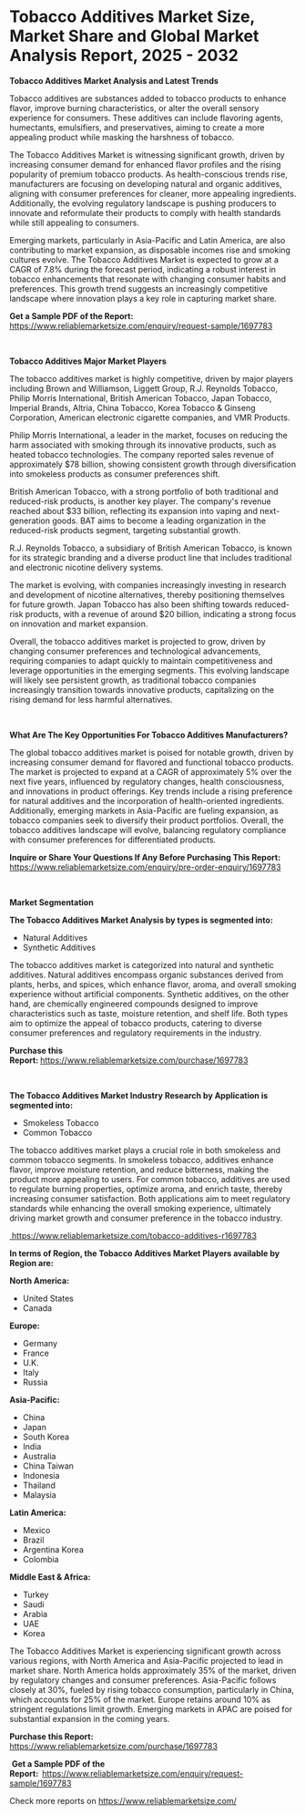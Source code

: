 <p><h1>Tobacco Additives Market Size, Market Share and Global Market Analysis Report, 2025 - 2032</h1></p><p><strong>Tobacco Additives Market Analysis and Latest Trends</strong></p>
<p><p>Tobacco additives are substances added to tobacco products to enhance flavor, improve burning characteristics, or alter the overall sensory experience for consumers. These additives can include flavoring agents, humectants, emulsifiers, and preservatives, aiming to create a more appealing product while masking the harshness of tobacco.</p><p>The Tobacco Additives Market is witnessing significant growth, driven by increasing consumer demand for enhanced flavor profiles and the rising popularity of premium tobacco products. As health-conscious trends rise, manufacturers are focusing on developing natural and organic additives, aligning with consumer preferences for cleaner, more appealing ingredients. Additionally, the evolving regulatory landscape is pushing producers to innovate and reformulate their products to comply with health standards while still appealing to consumers.</p><p>Emerging markets, particularly in Asia-Pacific and Latin America, are also contributing to market expansion, as disposable incomes rise and smoking cultures evolve. The Tobacco Additives Market is expected to grow at a CAGR of 7.8% during the forecast period, indicating a robust interest in tobacco enhancements that resonate with changing consumer habits and preferences. This growth trend suggests an increasingly competitive landscape where innovation plays a key role in capturing market share.</p></p>
<p><strong>Get a Sample PDF of the Report:&nbsp;</strong> <a href="https://www.reliablemarketsize.com/enquiry/request-sample/1697783?utm_campaign=3075&utm_medium=2&utm_source=Github&utm_content=ia&utm_term=24032025&utm_id=tobacco-additives">https://www.reliablemarketsize.com/enquiry/request-sample/1697783</a></p>
<p>&nbsp;</p>
<p><strong>Tobacco Additives Major Market Players</strong></p>
<p><p>The tobacco additives market is highly competitive, driven by major players including Brown and Williamson, Liggett Group, R.J. Reynolds Tobacco, Philip Morris International, British American Tobacco, Japan Tobacco, Imperial Brands, Altria, China Tobacco, Korea Tobacco & Ginseng Corporation, American electronic cigarette companies, and VMR Products. </p><p>Philip Morris International, a leader in the market, focuses on reducing the harm associated with smoking through its innovative products, such as heated tobacco technologies. The company reported sales revenue of approximately $78 billion, showing consistent growth through diversification into smokeless products as consumer preferences shift.</p><p>British American Tobacco, with a strong portfolio of both traditional and reduced-risk products, is another key player. The company's revenue reached about $33 billion, reflecting its expansion into vaping and next-generation goods. BAT aims to become a leading organization in the reduced-risk products segment, targeting substantial growth.</p><p>R.J. Reynolds Tobacco, a subsidiary of British American Tobacco, is known for its strategic branding and a diverse product line that includes traditional and electronic nicotine delivery systems. </p><p>The market is evolving, with companies increasingly investing in research and development of nicotine alternatives, thereby positioning themselves for future growth. Japan Tobacco has also been shifting towards reduced-risk products, with a revenue of around $20 billion, indicating a strong focus on innovation and market expansion.</p><p>Overall, the tobacco additives market is projected to grow, driven by changing consumer preferences and technological advancements, requiring companies to adapt quickly to maintain competitiveness and leverage opportunities in the emerging segments. This evolving landscape will likely see persistent growth, as traditional tobacco companies increasingly transition towards innovative products, capitalizing on the rising demand for less harmful alternatives.</p></p>
<p>&nbsp;</p>
<p><strong>What Are The Key Opportunities For Tobacco Additives Manufacturers?</strong></p>
<p><p>The global tobacco additives market is poised for notable growth, driven by increasing consumer demand for flavored and functional tobacco products. The market is projected to expand at a CAGR of approximately 5% over the next five years, influenced by regulatory changes, health consciousness, and innovations in product offerings. Key trends include a rising preference for natural additives and the incorporation of health-oriented ingredients. Additionally, emerging markets in Asia-Pacific are fueling expansion, as tobacco companies seek to diversify their product portfolios. Overall, the tobacco additives landscape will evolve, balancing regulatory compliance with consumer preferences for differentiated products.</p></p>
<p><strong>Inquire or Share Your Questions If Any Before Purchasing This Report:</strong> <a href="https://www.reliablemarketsize.com/enquiry/pre-order-enquiry/1697783?utm_campaign=3075&utm_medium=2&utm_source=Github&utm_content=ia&utm_term=24032025&utm_id=tobacco-additives">https://www.reliablemarketsize.com/enquiry/pre-order-enquiry/1697783</a></p>
<p>&nbsp;</p>
<p><strong>Market Segmentation</strong></p>
<p><strong>The Tobacco Additives Market Analysis by types is segmented into:</strong></p>
<p><ul><li>Natural Additives</li><li>Synthetic Additives</li></ul></p>
<p><p>The tobacco additives market is categorized into natural and synthetic additives. Natural additives encompass organic substances derived from plants, herbs, and spices, which enhance flavor, aroma, and overall smoking experience without artificial components. Synthetic additives, on the other hand, are chemically engineered compounds designed to improve characteristics such as taste, moisture retention, and shelf life. Both types aim to optimize the appeal of tobacco products, catering to diverse consumer preferences and regulatory requirements in the industry.</p></p>
<p><strong>Purchase this Report:&nbsp;</strong><a href="https://www.reliablemarketsize.com/purchase/1697783?utm_campaign=3075&utm_medium=2&utm_source=Github&utm_content=ia&utm_term=24032025&utm_id=tobacco-additives">https://www.reliablemarketsize.com/purchase/1697783</a></p>
<p>&nbsp;</p>
<p><strong>The Tobacco Additives Market Industry Research by Application is segmented into:</strong></p>
<p><ul><li>Smokeless Tobacco</li><li>Common Tobacco</li></ul></p>
<p><p>The tobacco additives market plays a crucial role in both smokeless and common tobacco segments. In smokeless tobacco, additives enhance flavor, improve moisture retention, and reduce bitterness, making the product more appealing to users. For common tobacco, additives are used to regulate burning properties, optimize aroma, and enrich taste, thereby increasing consumer satisfaction. Both applications aim to meet regulatory standards while enhancing the overall smoking experience, ultimately driving market growth and consumer preference in the tobacco industry.</p></p>
<p><a href="https://www.reliablemarketsize.com/tobacco-additives-r1697783?utm_campaign=3075&utm_medium=2&utm_source=Github&utm_content=ia&utm_term=24032025&utm_id=tobacco-additives">&nbsp;https://www.reliablemarketsize.com/tobacco-additives-r1697783</a></p>
<p><strong>In terms of Region, the Tobacco Additives Market Players available by Region are:</strong></p>
<p>
    <p> <strong> North America: </strong>
        <ul>
            <li>United States</li>
            <li>Canada</li>
        </ul>
        </p> 
    <p> <strong> Europe: </strong>
        <ul>
            <li>Germany</li>
            <li>France</li>
            <li>U.K.</li>
            <li>Italy</li>
            <li>Russia</li>
        </ul>
        </p> 
    <p> <strong> Asia-Pacific: </strong>
        <ul>
            <li>China</li>
            <li>Japan</li>
            <li>South Korea</li>
            <li>India</li>
            <li>Australia</li>
            <li>China Taiwan</li>
            <li>Indonesia</li>
            <li>Thailand</li>
            <li>Malaysia</li>
        </ul>
        </p> 
    <p> <strong> Latin America: </strong>
        <ul>
            <li>Mexico</li>
            <li>Brazil</li>
            <li>Argentina Korea</li>
            <li>Colombia</li>
        </ul>
        </p> 
    <p> <strong> Middle East & Africa: </strong>
        <ul>
            <li>Turkey</li>
            <li>Saudi</li>
            <li>Arabia</li>
            <li>UAE</li>
            <li>Korea</li>
        </ul>
    </p>
    </p>
<p><p>The Tobacco Additives Market is experiencing significant growth across various regions, with North America and Asia-Pacific projected to lead in market share. North America holds approximately 35% of the market, driven by regulatory changes and consumer preferences. Asia-Pacific follows closely at 30%, fueled by rising tobacco consumption, particularly in China, which accounts for 25% of the market. Europe retains around 10% as stringent regulations limit growth. Emerging markets in APAC are poised for substantial expansion in the coming years.</p></p>
<p><strong>Purchase this Report: </strong><a href="https://www.reliablemarketsize.com/purchase/1697783?utm_campaign=3075&utm_medium=2&utm_source=Github&utm_content=ia&utm_term=24032025&utm_id=tobacco-additives">https://www.reliablemarketsize.com/purchase/1697783</a></p>
<p>&nbsp;<strong>Get a Sample PDF of the Report:&nbsp;&nbsp;</strong><a href="https://www.reliablemarketsize.com/enquiry/request-sample/1697783?utm_campaign=3075&utm_medium=2&utm_source=Github&utm_content=ia&utm_term=24032025&utm_id=tobacco-additives">https://www.reliablemarketsize.com/enquiry/request-sample/1697783</a></p>
<p><strong></strong></p>
<p>Check more reports on <a href="https://www.reliablemarketsize.com/?utm_campaign=3075&utm_medium=2&utm_source=Github&utm_content=ia&utm_term=24032025&utm_id=tobacco-additives">https://www.reliablemarketsize.com/</a></p>